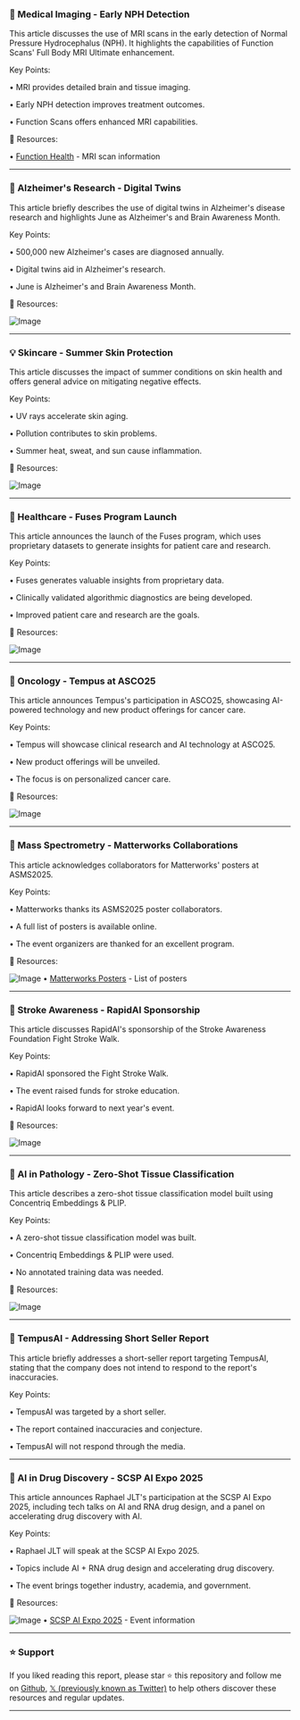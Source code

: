 ### 🤖 Medical Imaging - Early NPH Detection

This article discusses the use of MRI scans in the early detection of Normal Pressure Hydrocephalus (NPH).  It highlights the capabilities of Function Scans' Full Body MRI Ultimate enhancement.

Key Points:

• MRI provides detailed brain and tissue imaging.


• Early NPH detection improves treatment outcomes.


• Function Scans offers enhanced MRI capabilities.



🔗 Resources:

• [Function Health](http://functionhealth.com/scan) - MRI scan information


---
### 🤖 Alzheimer's Research - Digital Twins

This article briefly describes the use of digital twins in Alzheimer's disease research and highlights June as Alzheimer's and Brain Awareness Month.

Key Points:

• 500,000 new Alzheimer's cases are diagnosed annually.


• Digital twins aid in Alzheimer's research.


•  June is Alzheimer's and Brain Awareness Month.



🔗 Resources:

![Image](https://pbs.twimg.com/media/Gsc2zxZWAAA4aQ0?format=jpg&name=small)

---
### 💡 Skincare - Summer Skin Protection

This article discusses the impact of summer conditions on skin health and offers general advice on mitigating negative effects.

Key Points:

• UV rays accelerate skin aging.


• Pollution contributes to skin problems.


• Summer heat, sweat, and sun cause inflammation.



🔗 Resources:

![Image](https://pbs.twimg.com/media/GsSmH7kWoAAmJEv?format=jpg&name=small)

---
### 🚀 Healthcare - Fuses Program Launch

This article announces the launch of the Fuses program, which uses proprietary datasets to generate insights for patient care and research.

Key Points:

• Fuses generates valuable insights from proprietary data.


• Clinically validated algorithmic diagnostics are being developed.


• Improved patient care and research are the goals.



🔗 Resources:

![Image](https://pbs.twimg.com/media/GsSbCdMXMAAVThM?format=jpg&name=small)

---
### 🚀 Oncology - Tempus at ASCO25

This article announces Tempus's participation in ASCO25, showcasing AI-powered technology and new product offerings for cancer care.

Key Points:

• Tempus will showcase clinical research and AI technology at ASCO25.


• New product offerings will be unveiled.


• The focus is on personalized cancer care.


🔗 Resources:

![Image](https://pbs.twimg.com/amplify_video_thumb/1928460795169406976/img/hAqKQTlqZrNriJEX.jpg)

---
### 🤖 Mass Spectrometry - Matterworks Collaborations

This article acknowledges collaborators for Matterworks' posters at ASMS2025.

Key Points:

• Matterworks thanks its ASMS2025 poster collaborators.


• A full list of posters is available online.


•  The event organizers are thanked for an excellent program.


🔗 Resources:

![Image](https://pbs.twimg.com/media/GsNE9ovXIAAsHj-?format=jpg&name=small)
• [Matterworks Posters](https://hubs.la/Q03pxTYV0) - List of posters


---
### 🤖 Stroke Awareness - RapidAI Sponsorship

This article discusses RapidAI's sponsorship of the Stroke Awareness Foundation Fight Stroke Walk.

Key Points:

• RapidAI sponsored the Fight Stroke Walk.


• The event raised funds for stroke education.


• RapidAI looks forward to next year's event.


🔗 Resources:

![Image](https://pbs.twimg.com/ext_tw_video_thumb/1928450294964236288/pu/img/jZwtNWXtXZMBuoGw.jpg)

---
### 🤖 AI in Pathology - Zero-Shot Tissue Classification

This article describes a zero-shot tissue classification model built using Concentriq Embeddings & PLIP.

Key Points:

• A zero-shot tissue classification model was built.


• Concentriq Embeddings & PLIP were used.


• No annotated training data was needed.



🔗 Resources:

![Image](https://pbs.twimg.com/media/GsH7MoXXgAAOZoD?format=jpg&name=small)

---
### 🤖 TempusAI - Addressing Short Seller Report

This article briefly addresses a short-seller report targeting TempusAI, stating that the company does not intend to respond to the report's inaccuracies.

Key Points:

• TempusAI was targeted by a short seller.


• The report contained inaccuracies and conjecture.


• TempusAI will not respond through the media.


---
### 🚀 AI in Drug Discovery - SCSP AI Expo 2025

This article announces Raphael JLT's participation at the SCSP AI Expo 2025, including tech talks on AI and RNA drug design, and a panel on accelerating drug discovery with AI.


Key Points:

• Raphael JLT will speak at the SCSP AI Expo 2025.


• Topics include AI + RNA drug design and accelerating drug discovery.


• The event brings together industry, academia, and government.


🔗 Resources:

![Image](https://pbs.twimg.com/media/Gmf3CE-aEAIZXHg?format=png&name=small)
• [SCSP AI Expo 2025](https://expo.scsp.ai) - Event information


---

### ⭐️ Support

If you liked reading this report, please star ⭐️ this repository and follow me on [Github](https://github.com/Drix10), [𝕏 (previously known as Twitter)](https://x.com/DRIX_10_) to help others discover these resources and regular updates.

---